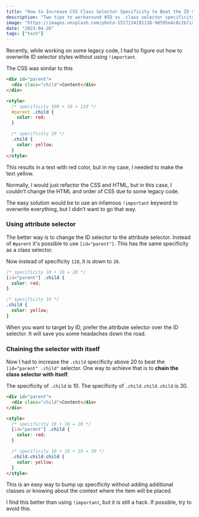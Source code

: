 ```yaml
---
title: "How to Increase CSS Class Selector Specificity to Beat the ID Selector Without Using Important"
description: "Two tips to workaround #ID vs .class selector specificity issues."
image: "https://images.unsplash.com/photo-1517134191118-9d595e4c8c2b?ixlib=rb-4.0.3&ixid=MnwxMjA3fDB8MHxwaG90by1wYWdlfHx8fGVufDB8fHx8&auto=format&fit=crop&w=1740&q=80"
date: "2023-04-26"
tags: ["tech"]
---
```


Recently, while working on some legacy code, I had to figure out how to overwrite ID selector styles without using `!important`.

The CSS was similar to this

```html
<div id="parent">
  <div class="child">Content</div>
</div>

<style>
  /* specificity 100 + 10 = 110 */
  #parent .child {
    color: red;
  }

  /* specificity 10 */
  .child {
    color: yellow;
  }
</style>
```

This results in a text with red color, but in my case, I needed to make the text yellow.

Normally, I would just refactor the CSS and HTML, but in this case, I couldn’t change the HTML and order of CSS due to some legacy code.

The easy solution would be to use an infamous `!important` keyword to overwrite everything, but I didn’t want to go that way.

### Using attribute selector

The better way is to change the ID selector to the attribute selector. Instead of `#parent` it's possible to use `[id="parent"]`. This has the same specificity as a class selector.

Now instead of specificity `110`, it is down to `20`.

```css
/* specificity 10 + 10 = 20 */
[id="parent"] .child {
  color: red;
}

/* specificity 10 */
.child {
  color: yellow;
}
```

<aside>
  <p>When you want to target by ID, prefer the attribute selector over the ID selector. It will save you some headaches down the road.</p>
</aside>

### Chaining the selector with itself

Now I had to increase the `.child` specificity above 20 to beat the `[id="parent" .child"` selector. One way to achieve that is to **chain the class selector with itself**.

The specificity of `.child` is 10. The specificity of `.child.child.child` is 30.

```html
<div id="parent">
  <div class="child">Content</div>
</div>

<style>
  /* specificity 10 + 10 = 20 */
  [id="parent"] .child {
    color: red;
  }

  /* specificity 10 + 10 + 10 = 30 */
  .child.child.child {
    color: yellow;
  }
</style>
```

This is an easy way to bump up specificity without adding additional classes or knowing about the context where the item will be placed.

I find this better than using `!important`, but it is still a hack. If possible, try to avoid this.
